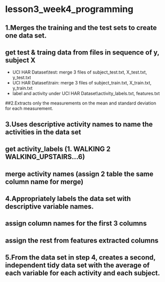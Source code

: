 # lesson3_week4_programming

## 1.Merges the training and the test sets to create one data set.
## get test & traing data from files in sequence of y, subject X
- UCI HAR Dataset\test\: merge 3 files of subject_test.txt, X_test.txt, y_test.txt
- UCI HAR Dataset\train\: merge 3 files of subject_train.txt, X_train.txt, y_train.txt
- label and activity under UCI HAR Dataset\activity_labels.txt, features.txt

##2.Extracts only the measurements on the mean and standard deviation for each measurement.

## 3.Uses descriptive activity names to name the activities in the data set
## get activity_labels (1. WALKING 2 WALKING_UPSTAIRS...6)

## merge activity names (assign 2 table the same column name for merge)

## 4.Appropriately labels the data set with descriptive variable names.
## assign column names for the first 3 columns
## assign the rest from features extracted columns 

## 5.From the data set in step 4, creates a second, independent tidy data set with the average of each variable for each activity and each subject.

